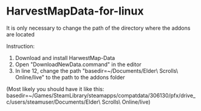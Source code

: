 # HarvestMapData-for-linux
It is only necessary to change the path of the directory where the addons are located

Instruction:
1. Download and install HarwestMap-Data
2. Open "DownloadNewData.command" in the editor
3. In line 12, change the path "basedir=~/Documents/Elder\ Scrolls\ Online/live" to the path to the addons folder

(Most likely you should have it like this: basedir=~/Games/SteamLibrary/steamapps/compatdata/306130/pfx/drive_c/users/steamuser/Documents/Elder\ Scrolls\ Online/live)
